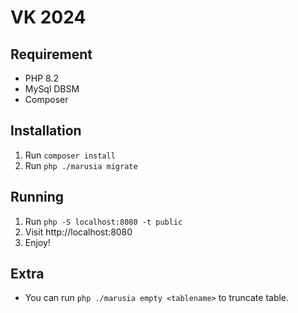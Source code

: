 # VK 2024

## Requirement

- PHP 8.2
- MySql DBSM
- Composer

## Installation

1. Run `composer install`
2. Run `php ./marusia migrate`

## Running

1. Run `php -S localhost:8080 -t public`
2. Visit http://localhost:8080
3. Enjoy!

## Extra

- You can run `php ./marusia empty <tablename>` to truncate table.
